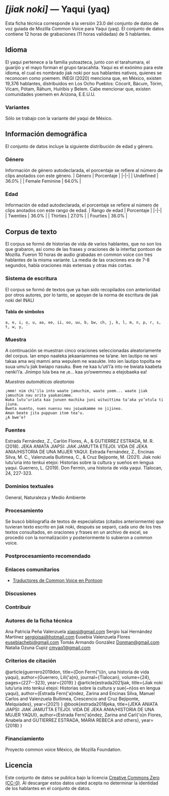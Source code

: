 # *[jiak noki]* &mdash; Yaqui (yaq)
Esta ficha técnica corresponde a la versión 23.0 del conjunto de datos de voz guiada de Mozilla Common Voice 
para Yaqui (yaq). El conjunto de datos contiene 12 horas de grabaciones (11 horas
validadas) de 5 hablantes.

## Idioma
El yaqui pertenece a la familia yutoazteca, junto con el tarahumara, el guarijío y el mayo forman el grupo taracahita. Yaqui es el exónimo para este idioma, el cual es nombrado jiak noki por sus hablantes nativos, quienes se reconocen como yoemem. INEGI (2020) menciona que, en México, existen 19,376 hablantes, distribuidos en Los Ocho Pueblos: Cócorit, Bácum, Tórim, Vícam, Pótam, Ráhum, Huíribis y Belem. Cabe mencionar que, existen comunidades yoemem en Arizona, E.E.U.U.
<!-- {{LANGUAGE_DESCRIPTION}} -->
<!-- Proporcione una breve descripción (1-2 párrafos) de su idioma -->

### Variantes
Sólo se trabajo con la variante del yaqui de México.
<!-- {{VARIANT_DESCRIPTION}} -->
<!-- @ OPCIONAL @ -->
<!-- Describa las variantes (variantes MCV) de su idioma -->

## Información demográfica
El conjunto de datos incluye la siguiente distribución de edad y género.
<!-- puede obtener gran parte de la información en esta sección desde https://analyzer.cv-toolbox.web.tr/browse -->

### Género
Información de género autodeclarada, el porcentaje se refiere al número de clips anotados con este género.
| Género | Porcentaje |
|-|-|
| Undefined | 36.0% |
| Female Feminine | 64.0% |
<!-- {{GENDER_TABLE}} -->
<!-- @ GENERADO AUTOMÁTICAMENTE @ -->
<!-- | Género              | Frecuencia |
|---------------------|------------|
| masculino           | ? |
| no declarado        | ? |
| femenino            | ? | -->

### Edad
Información de edad autodeclarada, el porcentaje se refiere al número de clips anotados con este rango de edad.
| Rango de edad | Porcentaje |
|-|-|
| Twenties | 36.0% |
| Thirties | 27.0% |
| Fourties | 36.0% |
<!-- {{AGE_TABLE}} -->
<!-- @ GENERADO AUTOMÁTICAMENTE @ -->
<!-- | Rango de edad | Frecuencia |
|---------------|------------|
| adolescentes  | ? |
| veintes       | ? |
| treintas      | ? |
| cuarentas     | ? |
| cincuentas    | ? |
   ...si hay otros rangos de edad presentes en sus datos, añádalos como filas... -->

## Corpus de texto
El corpus se formó de historias de vida de varios hablantes, que no son los que grabaron, así como de las frases y oraciones de la interfaz pontoon de Mozilla. Fueron 10 horas de audio grabadas en common voice con tres hablantes de la misma variante. La media de las oraciones era de 7-8 segundos, había oraciones más extensas y otras más cortas.
<!-- {{TEXT_CORPUS_DESCRIPTION}} -->
<!-- @ OPCIONAL @ -->
<!-- Una descripción general del corpus de texto, con información como la longitud media (en caracteres y palabras) de las oraciones validadas. -->

### Sistema de escritura
El corpus se formó de textos que ya han sido recopilados con anterioridad por otros autores, por lo tanto, se apoyan de la norma de escritura de jiak noki del INALI
<!-- {{WRITING_SYSTEM_DESCRIPTION}} -->
<!-- @ OPCIONAL @ -->
<!-- Una descripción del sistema de escritura (o sistemas de escritura) utilizado en el corpus de texto -->

#### Tabla de símbolos
```a, e, i, o, u, aa, ee, ii, oo, uu, b, bw, ch, j, k, l, m, n, p, r, s, t, w, y, ´ ```
<!-- {{ALPHABET_TABLE}} -->
<!-- @ OPCIONAL @ -->
<!-- Si el sistema de escritura es alfabético, puede incluir aquí el alfabeto válido -->

### Muestra
A continuación se muestran cinco oraciones seleccionadas aleatoriamente del corpus.
Ian empo naateka jekaaniammea ne taʼane. Ien lautipo ne woi takaa ama woj mamni ama wepulem ne wasukte. Into ien lautipo topolta ne suua umuʼu jiak bwiapo nasuku. Bwe ne kaa luʼutiʼiʼa into ne bwiata kaabeta nenkiʼiʼa. Jinimpo lula bea ne ¡e... kaa yoʼowemmeu a etejobaeka ea!

*Muestras automáticas aleatorias*

```
¡mmm! nim chiʼila into waate jamuchim, waate yoem... waate jiak jamuchim nau orita yaakanimme.
Waka lutuʼuriata kaa junuen machika juni witwittima taʼaka yoʼotula ti jiuna.
Bweta nuento, nuen nuensu neu joiwakamme ne jijineo.
Aman beate jita puppuan itom teaʼu.
¿A bweʼe?
```
<!-- {{SENTENCES_SAMPLE}} -->

### Fuentes
Estrada Fernández, Z., Carlón Flores, A., & GUTIERREZ ESTRADA, M. R. (2018). JEKA ANIATA JIAPSI: JIAK JAMUTTA ETEJOI. VIDA DE JEKA ANIA/HISTORIA DE UNA MUJER YAQUI. Estrada Fernández, Z., Encinas Silva, M. C., Valenzuela Buitimea, C., & Cruz Bejiponte, M. (2021). Jiak noki lutu’uria into tenkui etejoi: Historias sobre la cultura y sueños en lengua yaqui. Guerrero, L. (2019). Don Fermín, una historia de vida yaqui. Tlalocan, 24, 227-323.
<!-- {{SOURCES_LIST}} -->
<!-- @ OPCIONAL @ -->
<!-- Una lista de las fuentes de las oraciones, se puede limitar a las N principales -->

### Dominios textuales
General, Naturaleza y Medio Ambiente
<!-- {{TEXT_DOMAIN_DESCRIPTION}} -->
<!-- @ OPCIONAL @ -->
<!-- ¿Qué dominios textuales están representados en el corpus? -->

### Procesamiento
Se buscó bibliografía de textos de especialistas (citados anteriormente) que tuvieran texto escrito en jiak noki, después se separó, cada uno de los tres textos consultados, en oraciones y frases en un archivo de excel, se procedió con la normalización y posteriormente lo subieron a common voice.
<!-- {{PROCESSING_DESCRIPTION}} -->
<!-- @ OPCIONAL @ -->
<!-- Cómo se ha procesado la información textual -->

### Postprocesamiento recomendado
<!-- {{RECOMMENDED_POSTPROCESSING_DESCRIPTION}} -->
<!-- @ OPCIONAL @ -->
<!-- Qué debería hacerse antes de usar los datos, por ejemplo normalización de Unicode -->

### Enlaces comunitarios

* [Traductores de Common Voice en Pontoon](https://pontoon.mozilla.org/yaq/common-voice/contributors/)
<!-- {{COMMUNITY_LINKS_LIST}} -->
<!-- @ OPCIONAL @ -->
<!-- Enlaces a chats / foros de la comunidad -->

### Discusiones
<!-- {{DISCUSSION_LINKS_LIST}} -->
<!-- @ OPCIONAL @ -->
<!-- Puede incluirse cualquier enlace a debates, por ejemplo en Discourse, foros u otros blogs -->

### Contribuir
<!-- {{CONTRIBUTE_LINKS_LIST}} -->
<!-- Aquí puede incluir enlaces sobre cómo contribuir al conjunto de datos -->

### Autores de la ficha técnica
Ana Patricia Peña Valenzuela <xiapsi@gmail.com> Sergio Isaí Hernández Martínez <sergioisai@hotmail.com> Eusebia Valenzuela Flores <eusebiachebi@gmail.com> Tomás Armando González <Donman@gmail.com> Natalia Ozuna Cupiz <cmyaq1@gmail.com>
<!-- {{DATASHEET_AUTHORS_LIST}} -->
<!-- Una lista en el formato: Su Nombre <email@email.com> -->

### Criterios de citación
@article{guerrero2019don,   title={Don Ferm{\'\i}n, una historia de vida yaqui},   author={Guerrero, Lili{\'a}n},   journal={Tlalocan},   volume={24},   pages={227--323},   year={2019} } @article{estrada2021jiak,   title={Jiak noki lutu’uria into tenkui etejoi: Historias sobre la cultura y sue{\~n}os en lengua yaqui},   author={Estrada Fern{\'a}ndez, Zarina and Encinas Silva, Manuel Carlos and Valenzuela Buitimea, Crescencio and Cruz Bejiponte, Melquiades},   year={2021} } @book{estrada2018jeka,   title={JEKA ANIATA JIAPSI: JIAK JAMUTTA ETEJOI. VIDA DE JEKA ANIA/HISTORIA DE UNA MUJER YAQUI},   author={Estrada Fern{\'a}ndez, Zarina and Carl{\'o}n Flores, Anabela and GUTIERREZ ESTRADA, MARIA REBECA and others},   year={2018} }
<!-- {{CITATION_DESCRIPTION}} -->
<!-- @ OPCIONAL @ -->
<!-- Si publicó un artículo y desea que lo citen, puede incluir el BiBTeX aquí -->

### Financiamiento
Proyecto common voice México, de Mozilla Foundation.
<!-- {{FUNDING_DESCRIPTION}} -->
<!-- @ OPCIONAL @ -->
<!-- Si recibió financiemiento, puede incluir el reconocimiento aquí -->

## Licencia
Este conjunto de datos se publica bajo la licencia [Creative Commons Zero (CC-0)](https://creativecommons.org/public-domain/cc0/). Al descargar estos datos
usted acepta no determinar la identidad de los hablantes en el conjunto de datos.
